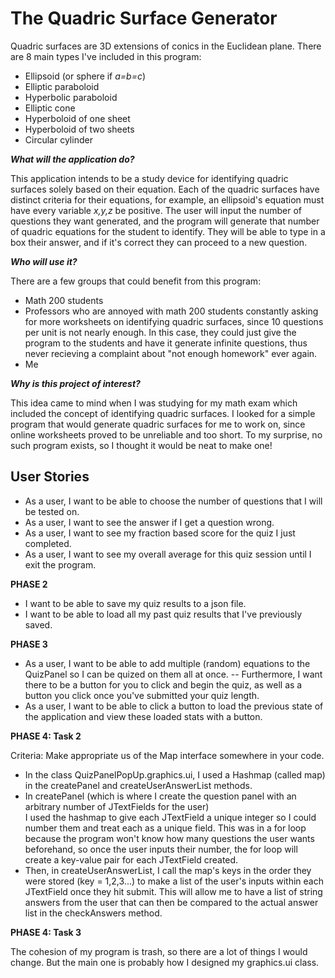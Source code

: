 # The Quadric Surface Generator
Quadric surfaces are 3D extensions of conics in the Euclidean plane. There are 8 main types I've included in this 
program:
- Ellipsoid (or sphere if *a=b=c*)
- Elliptic paraboloid
- Hyperbolic paraboloid
- Elliptic cone
- Hyperboloid of one sheet
- Hyperboloid of two sheets
- Circular cylinder



***What will the application do?***

This application intends to be a study device for identifying quadric surfaces solely based on their equation.
Each of the quadric surfaces have distinct criteria for their equations, for example, an ellipsoid's equation must have
every variable *x,y,z* be positive. The user will input the number of questions they want generated, and the program 
will generate that number of quadric equations for the student to identify. They will be able to type in a box their 
answer, and if it's correct they can proceed to a new question. 


***Who will use it?***

There are a few groups that could benefit from this program:
- Math 200 students
- Professors who are annoyed with math 200 students constantly asking for more worksheets on identifying quadric 
surfaces, since 10 questions per unit is not nearly enough. In this case, they could just give the program to the 
students and have it generate infinite questions, thus never recieving a complaint about "not enough homework" ever 
again.
- Me

***Why is this project of interest?***

This idea came to mind when I was studying for my math exam which included the concept of identifying quadric surfaces. 
I looked for a simple program that would generate quadric surfaces for me to work on, since online worksheets proved to 
be unreliable and too short. To my surprise, no such program exists, so I thought it would be neat to make one!

## User Stories
- As a user, I want to be able to choose the number of questions that I will be tested on.
- As a user, I want to see the answer if I get a question wrong.
- As a user, I want to see my fraction based score for the quiz I just completed.
- As a user, I want to see my overall average for this quiz session until I exit the program.

**PHASE 2**


- I want to be able to save my quiz results to a json file.
- I want to be able to load all my past quiz results that I've previously saved.

**PHASE 3**
- As a user, I want to be able to add multiple (random) equations to the QuizPanel so I can be quized
on them all at once.
-- Furthermore, I want there to be a button for you to click and begin the quiz, as well as
a button you click once you've submitted your quiz length.
- As a user, I want to be able to click a button to load the previous state of the application and view
these loaded stats with a button.

**PHASE 4: Task 2**

Criteria: Make appropriate us of the Map interface somewhere in your code.
- In the class QuizPanelPopUp.graphics.ui, I used a Hashmap (called map) in the createPanel and createUserAnswerList
methods.  
- In createPanel (which is where I create the question panel with an arbitrary number of JTextFields for the user)  
I used the hashmap to give each JTextField a unique integer so I could number them and treat each as a
unique field. This was in a for loop because the program won't know how many questions the user wants beforehand, so 
once the user inputs their number, the for loop will create a key-value pair for each JTextField created.
- Then, in createUserAnswerList, I call the map's keys in the order they were stored (key = 1,2,3...) to make a
list of the user's inputs within each JTextField once they hit submit. This will allow me to have a list of string 
answers from the user that can then be compared to the actual answer list in the checkAnswers method.

**PHASE 4: Task 3**

The cohesion of my program is trash, so there are a lot of things I would change. But the 
main one is probably how I designed my graphics.ui class. 
